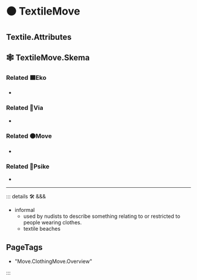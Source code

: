 # 🟠 <move>TextileMove</move>

## Textile.Attributes

## 🕸 TextileMove.Skema

### Related 🟩<eko>Eko</eko>

-

### Related 🔻<via>Via</via>

-

### Related 🟠<move>Move</move>

-

### Related 💜<psike>Psike</psike>

-

---

<!-- =================================================== -->
<!-- =================================================== -->
<!-- =================================================== -->
<!-- =================================================== -->
<!-- =================================================== -->
::: details 🛠 <dev>&&&</dev>

- informal
    - used by nudists to describe something relating to or restricted to people wearing clothes.
    - textile beaches

<h2>PageTags</h2>

- "Move.ClothingMove.Overview"

:::
